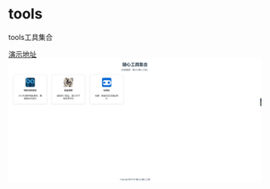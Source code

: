 # tools
tools工具集合

 <a target='_black' href='http://www.sxitw.cn'>演示地址</a>
<img src='https://raw.githubusercontent.com/itliuwk/tools/master/src/assets/home.png' />
